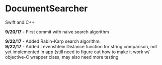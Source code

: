 # DocumentSearcher
Swift and C++

**9/20/17** - First commit with naive search algorithm

**9/22/17** - Added Rabin-Karp search algorithm.      
**9/22/17** - Added Levenshtein Distance function for string comparison, not yet implemented in app (still need to figure out how to make it work w/ objective-C wrapper class, may also need more testing
